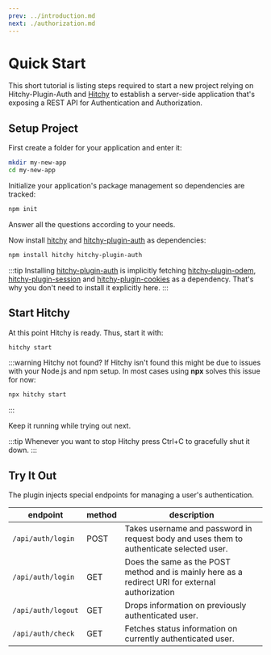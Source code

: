 ```yaml
---
prev: ../introduction.md
next: ./authorization.md
---
```


# Quick Start

This short tutorial is listing steps required to start a new project relying on Hitchy-Plugin-Auth and [Hitchy](https://hitchyjs.github.io/core/) to establish a server-side application that's exposing a REST API for Authentication and Authorization.

## Setup Project

First create a folder for your application and enter it:

```bash
mkdir my-new-app
cd my-new-app
```

Initialize your application's package management so dependencies are tracked:

```bash
npm init
```

Answer all the questions according to your needs.

Now install [hitchy](https://www.npmjs.com/package/hitchy) and [hitchy-plugin-auth](https://www.npmjs.com/package/hitchy-plugin-auth) as dependencies:

```bash
npm install hitchy hitchy-plugin-auth
```

:::tip
Installing [hitchy-plugin-auth](https://www.npmjs.com/package/hitchy-plugin-auth) is 
implicitly fetching [hitchy-plugin-odem](https://www.npmjs.com/package/hitchy-plugin-odem), [hitchy-plugin-session](https://www.npmjs.com/package/hitchy-plugin-session) and [hitchy-plugin-cookies](https://www.npmjs.com/package/hitchy-plugin-cookies) as a dependency. That's why you don't need to install it explicitly here. 
:::

## Start Hitchy

At this point Hitchy is ready. Thus, start it with:

```bash
hitchy start
```

:::warning Hitchy not found?
If Hitchy isn't found this might be due to issues with your Node.js and npm setup. In most cases using **npx** solves this issue for now:

```bash
npx hitchy start
```
:::

Keep it running while trying out next.

:::tip
Whenever you want to stop Hitchy press Ctrl+C to gracefully shut it down.
:::


## Try It Out

The plugin injects special endpoints for managing a user's authentication.

| endpoint           | method | description                                                                                      |
|--------------------|--------|--------------------------------------------------------------------------------------------------|
| `/api/auth/login`  | POST   | Takes username and password in request body and uses them to authenticate selected user.         |
| `/api/auth/login`  | GET    | Does the same as the POST method and is mainly here as a redirect URI for external authorization |
| `/api/auth/logout` | GET    | Drops information on previously authenticated user.                                              |
| `/api/auth/check`  | GET    | Fetches status information on currently authenticated user.                                      |
